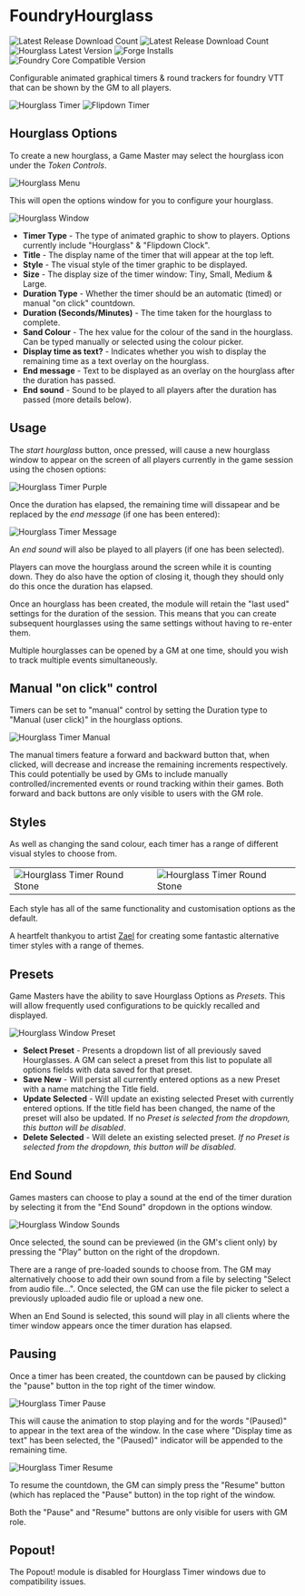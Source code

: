 # FoundryHourglass

![Latest Release Download Count](https://img.shields.io/badge/dynamic/json?label=Downloads%20(Latest)&query=assets%5B0%5D.download_count&url=https%3A%2F%2Fapi.github.com%2Frepos%2FOctarines%2FFoundryHourglass%2Freleases%2Flatest)
![Latest Release Download Count](https://img.shields.io/github/downloads/octarines/foundryhourglass/total?color=blue&label=Downloads%20%28Total%29)
![Hourglass Latest Version](https://img.shields.io/github/v/release/octarines/foundryhourglass?color=yellow&label=Latest%20Version)
![Forge Installs](https://img.shields.io/badge/dynamic/json?label=Forge%20Installs&query=package.installs&suffix=%25&url=https%3A%2F%2Fforge-vtt.com%2Fapi%2Fbazaar%2Fpackage%2Fhourglass&colorB=4aa94a)
![Foundry Core Compatible Version](https://img.shields.io/badge/dynamic/json.svg?url=https%3A%2F%2Fraw.githubusercontent.com%2FOctarines%2FFoundryHourglass%2Fmain%2Fmodule.json&label=Foundry%20Version&query=$.compatibleCoreVersion&colorB=orange)

Configurable animated graphical timers & round trackers for foundry VTT that can be shown by the GM to all players.

![Hourglass Timer][1]
![Flipdown Timer][6]

## Hourglass Options

To create a new hourglass, a Game Master may select the hourglass icon under the _Token Controls_. 

![Hourglass Menu][8]

This will open the options window for you to configure your hourglass.

![Hourglass Window][2]

+ **Timer Type** - The type of animated graphic to show to players. Options currently include "Hourglass" & "Flipdown Clock".
+ **Title** - The display name of the timer that will appear at the top left.
+ **Style** - The visual style of the timer graphic to be displayed.
+ **Size** - The display size of the timer window: Tiny, Small, Medium & Large.
+ **Duration Type** - Whether the timer should be an automatic (timed) or manual "on click" countdown.
+ **Duration (Seconds/Minutes)** - The time taken for the hourglass to complete.
+ **Sand Colour** - The hex value for the colour of the sand in the hourglass. Can be typed manually or selected using the colour picker.
+ **Display time as text?** - Indicates whether you wish to display the remaining time as a text overlay on the hourglass.
+ **End message** - Text to be displayed as an overlay on the hourglass after the duration has passed.
+ **End sound** - Sound to be played to all players after the duration has passed (more details below).

## Usage

The _start hourglass_ button, once pressed, will cause a new hourglass window to appear on the screen of all players currently in the game session using the chosen options:

![Hourglass Timer Purple][3]

Once the duration has elapsed, the remaining time will dissapear and be replaced by the _end message_ (if one has been entered):

![Hourglass Timer Message][4]

An _end sound_ will also be played to all players (if one has been selected).

Players can move the hourglass around the screen while it is counting down. They do also have the option of closing it, though they should only do this once the duration has elapsed.

Once an hourglass has been created, the module will retain the "last used" settings for the duration of the session. This means that you can create subsequent hourglasses using the same settings without having to re-enter them.

Multiple hourglasses can be opened by a GM at one time, should you wish to track multiple events simultaneously.

## Manual "on click" control
Timers can be set to "manual" control by setting the Duration type to "Manual (user click)" in the hourglass options.

![Hourglass Timer Manual][7]

The manual timers feature a forward and backward button that, when clicked, will decrease and increase the remaining increments respectively. This could potentially be used by GMs to include manually controlled/incremented events or round tracking within their games. Both forward and back buttons are only visible to users with the GM role.

## Styles
As well as changing the sand colour, each timer has a range of different visual styles to choose from.

<table>
<tr>
<td>
<img src="https://raw.githubusercontent.com/Octarines/FoundryHourglass/main/demo/hourglass-custom-round.PNG"
     alt="Hourglass Timer Round Stone"/>
</td>
<td>
<img src="https://raw.githubusercontent.com/Octarines/FoundryHourglass/main/demo/hourglass-custom-square.PNG"
     alt="Hourglass Timer Round Stone"/>
</td>
</tr>
</table>
Each style has all of the same functionality and customisation options as the default.

A heartfelt thankyou to artist [Zael](https://foundryvtt.com/community/zael) for creating some fantastic alternative timer styles with a range of themes.

## Presets

Game Masters have the ability to save Hourglass Options as _Presets_. This will allow frequently used configurations to be quickly recalled and displayed.

![Hourglass Window Preset][5]

+ **Select Preset** - Presents a dropdown list of all previously saved Hourglasses. A GM can select a preset from this list to populate all options fields with data saved for that preset.
+ **Save New** - Will persist all currently entered options as a new Preset with a name matching the Title field.
+ **Update Selected** - Will update an existing selected Preset with currently entered options. If the title field has been changed, the name of the preset will also be updated. If no _Preset is selected from the dropdown, this button will be disabled_.
+ **Delete Selected** - Will delete an existing selected preset. _If no Preset is selected from the dropdown, this button will be disabled_.

## End Sound
Games masters can choose to play a sound at the end of the timer duration by selecting it from the "End Sound" dropdown in the options window.

![Hourglass Window Sounds][9]

Once selected, the sound can be previewed (in the GM's client only) by pressing the "Play" button on the right of the dropdown.

There are a range of pre-loaded sounds to choose from.
The GM may alternatively choose to add their own sound from a file by selecting "Select from audio file...". Once selected, the GM can use the file picker to select a previously uploaded audio file or upload a new one.

When an End Sound is selected, this sound will play in all clients where the timer window appears once the timer duration has elapsed. 

## Pausing
Once a timer has been created, the countdown can be paused by clicking the "pause" button in the top right of the timer window.

![Hourglass Timer Pause][10]

This will cause the animation to stop playing and for the words "(Paused)" to appear in the text area of the window. In the case where "Display time as text" has been selected, the "(Paused)" indicator will be appended to the remaining time.

![Hourglass Timer Resume][11]

To resume the countdown, the GM can simply press the "Resume" button (which has replaced the "Pause" button) in the top right of the window.

Both the "Pause" and "Resume" buttons are only visible for users with GM role.

## Popout!
The Popout! module is disabled for Hourglass Timer windows due to compatibility issues.

[1]: demo/hourglass-default.PNG
[2]: demo/hourglass-options.PNG
[3]: demo/hourglass-custom.PNG
[4]: demo/hourglass-custom-endmessage.PNG
[5]: demo/hourglass-options-presets.PNG
[6]: demo/flipdown.PNG
[7]: demo/hourglass-manual.PNG
[8]: demo/hourglass-menu.jpg
[9]: demo/hourglass-options-sound.PNG
[10]: demo/hourglass-pause.png
[11]: demo/hourglass-paused.png